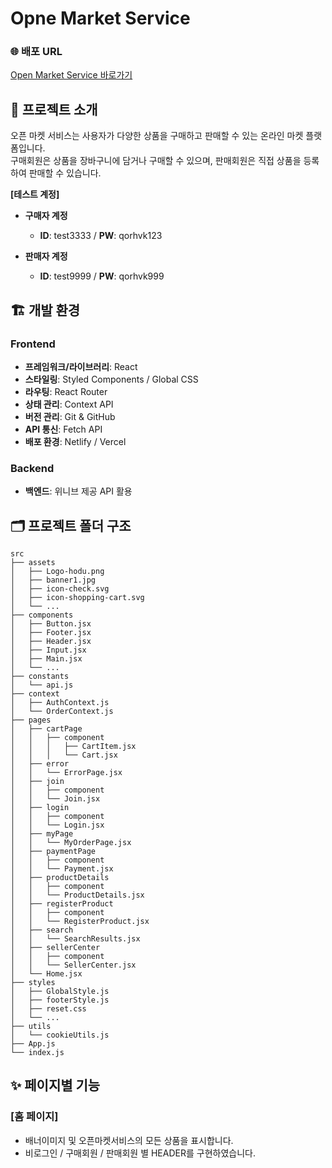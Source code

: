 # Opne Market Service

### 🌐 배포 URL  
[Open Market Service 바로가기](https://yewonni.github.io/market-service/)


## 📌 프로젝트 소개
오픈 마켓 서비스는 사용자가 다양한 상품을 구매하고 판매할 수 있는 온라인 마켓 플랫폼입니다.   
구매회원은 상품을 장바구니에 담거나 구매할 수 있으며, 판매회원은 직접 상품을 등록하여 판매할 수 있습니다.


**[테스트 계정]**
- **구매자 계정**
   - **ID**: test3333 / **PW**: qorhvk123 

- **판매자 계정**  
    - **ID**: test9999 / **PW**: qorhvk999
 

## 🏗 개발 환경  
### Frontend
- **프레임워크/라이브러리**: React  
- **스타일링**: Styled Components / Global CSS  
- **라우팅**: React Router  
- **상태 관리**: Context API 
- **버전 관리**: Git & GitHub
- **API 통신**: Fetch API
- **배포 환경**: Netlify / Vercel

### Backend
- **백엔드**: 위니브 제공 API 활용

## 🗂️ 프로젝트 폴더 구조
```
src
├── assets
│   ├── Logo-hodu.png
│   ├── banner1.jpg
│   ├── icon-check.svg
│   ├── icon-shopping-cart.svg
│   └── ...
├── components
│   ├── Button.jsx
│   ├── Footer.jsx
│   ├── Header.jsx
│   ├── Input.jsx
│   ├── Main.jsx
│   └── ...
├── constants
│   └── api.js
├── context
│   ├── AuthContext.js
│   └── OrderContext.js
├── pages
│   ├── cartPage
│   │   ├── component
│   │   │   ├── CartItem.jsx
│   │   │   └── Cart.jsx
│   ├── error
│   │   └── ErrorPage.jsx
│   ├── join
│   │   ├── component
│   │   └── Join.jsx
│   ├── login
│   │   ├── component
│   │   └── Login.jsx
│   ├── myPage
│   │   └── MyOrderPage.jsx
│   ├── paymentPage
│   │   ├── component
│   │   └── Payment.jsx
│   ├── productDetails
│   │   ├── component
│   │   └── ProductDetails.jsx
│   ├── registerProduct
│   │   ├── component
│   │   └── RegisterProduct.jsx
│   ├── search
│   │   └── SearchResults.jsx
│   ├── sellerCenter
│   │   ├── component
│   │   └── SellerCenter.jsx
│   └── Home.jsx
├── styles
│   ├── GlobalStyle.js
│   ├── footerStyle.js
│   ├── reset.css
│   └── ...
├── utils
│   └── cookieUtils.js
├── App.js
└── index.js          
```

## ✨ 페이지별 기능
### [홈 페이지]
- 배너이미지 및 오픈마켓서비스의 모든 상품을 표시합니다.
- 비로그인 / 구매회원 / 판매회원 별 HEADER를 구현하였습니다.


